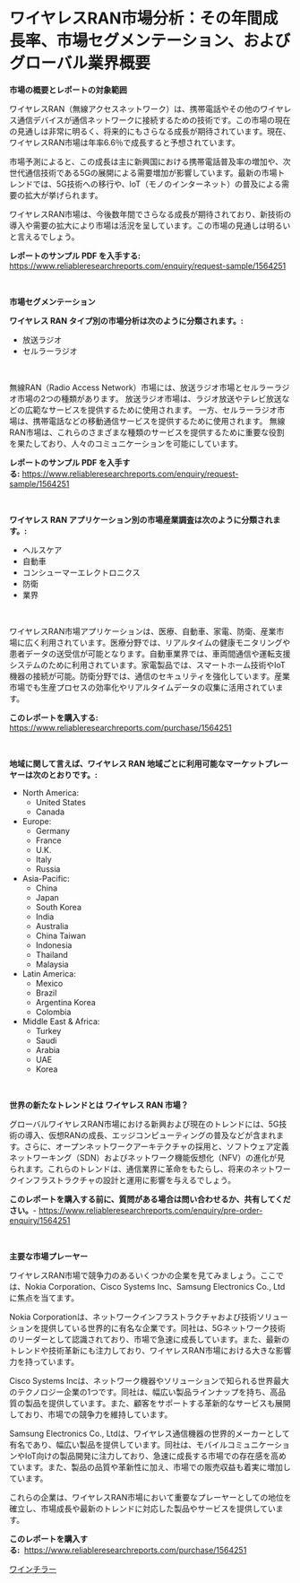 <p><h1>ワイヤレスRAN市場分析：その年間成長率、市場セグメンテーション、およびグローバル業界概要</h1></p><p><strong>市場の概要とレポートの対象範囲</strong></p>
<p><p>ワイヤレスRAN（無線アクセスネットワーク）は、携帯電話やその他のワイヤレス通信デバイスが通信ネットワークに接続するための技術です。この市場の現在の見通しは非常に明るく、将来的にもさらなる成長が期待されています。現在、ワイヤレスRAN市場は年率6.6％で成長すると予想されています。</p><p>市場予測によると、この成長は主に新興国における携帯電話普及率の増加や、次世代通信技術である5Gの展開による需要増加が影響しています。最新の市場トレンドでは、5G技術への移行や、IoT（モノのインターネット）の普及による需要の拡大が挙げられます。</p><p>ワイヤレスRAN市場は、今後数年間でさらなる成長が期待されており、新技術の導入や需要の拡大により市場は活況を呈しています。この市場の見通しは明るいと言えるでしょう。</p></p>
<p><strong>レポートのサンプル PDF を入手する:</strong> <a href="https://www.reliableresearchreports.com/enquiry/request-sample/1564251">https://www.reliableresearchreports.com/enquiry/request-sample/1564251</a></p>
<p>&nbsp;</p>
<p><strong>市場セグメンテーション</strong></p>
<p><strong>ワイヤレス RAN タイプ別の市場分析は次のように分類されます。:</strong></p>
<p><ul><li>放送ラジオ</li><li>セルラーラジオ</li></ul></p>
<p>&nbsp;</p>
<p><p>無線RAN（Radio Access Network）市場には、放送ラジオ市場とセルラーラジオ市場の2つの種類があります。 放送ラジオ市場は、ラジオ放送やテレビ放送などの広範なサービスを提供するために使用されます。 一方、セルラーラジオ市場は、携帯電話などの移動通信サービスを提供するために使用されます。 無線RAN市場は、これらのさまざまな種類のサービスを提供するために重要な役割を果たしており、人々のコミュニケーションを可能にしています。</p></p>
<p><strong>レポートのサンプル PDF を入手する:</strong>&nbsp;<a href="https://www.reliableresearchreports.com/enquiry/request-sample/1564251">https://www.reliableresearchreports.com/enquiry/request-sample/1564251</a></p>
<p>&nbsp;</p>
<p><strong> ワイヤレス RAN アプリケーション別の市場産業調査は次のように分類されます。:</strong></p>
<p><ul><li>ヘルスケア</li><li>自動車</li><li>コンシューマーエレクトロニクス</li><li>防衛</li><li>業界</li></ul></p>
<p>&nbsp;</p>
<p><p>ワイヤレスRAN市場アプリケーションは、医療、自動車、家電、防衛、産業市場に広く利用されています。医療分野では、リアルタイムの健康モニタリングや患者データの送受信が可能となります。自動車業界では、車両間通信や運転支援システムのために利用されています。家電製品では、スマートホーム技術やIoT機器の接続が可能。防衛分野では、通信のセキュリティを強化しています。産業市場でも生産プロセスの効率化やリアルタイムデータの収集に活用されています。</p></p>
<p><strong>このレポートを購入する:</strong>&nbsp; <a href="https://www.reliableresearchreports.com/purchase/1564251">https://www.reliableresearchreports.com/purchase/1564251</a></p>
<p>&nbsp;</p>
<p><strong>地域に関して言えば、ワイヤレス RAN 地域ごとに利用可能なマーケットプレーヤーは次のとおりです。:</strong></p>
<p><ul>
    <li>
        North America:
        <ul>
            <li>United States</li>
            <li>Canada</li>
        </ul>
    </li>
    <li>
        Europe:
        <ul>
            <li>Germany</li>
            <li>France</li>
            <li>U.K.</li>
            <li>Italy</li>
            <li>Russia</li>
        </ul>
    </li>
    <li>
        Asia-Pacific:
        <ul>
            <li>China</li>
            <li>Japan</li>
            <li>South Korea</li>
            <li>India</li>
            <li>Australia</li>
            <li>China Taiwan</li>
            <li>Indonesia</li>
            <li>Thailand</li>
            <li>Malaysia</li>
        </ul>
    </li>
    <li>
        Latin America:
        <ul>
            <li>Mexico</li>
            <li>Brazil</li>
            <li>Argentina Korea</li>
            <li>Colombia</li>
        </ul>
    </li>
    <li>
        Middle East & Africa:
        <ul>
            <li>Turkey</li>
            <li>Saudi</li>
            <li>Arabia</li>
            <li>UAE</li>
            <li>Korea</li>
        </ul>
    </li>
    </ul></p>
<p>&nbsp;</p>
<p><strong>世界の新たなトレンドとは ワイヤレス RAN 市場？</strong></p>
<p><p>グローバルワイヤレスRAN市場における新興および現在のトレンドには、5G技術の導入、仮想RANの成長、エッジコンピューティングの普及などが含まれます。さらに、オープンネットワークアーキテクチャの採用と、ソフトウェア定義ネットワーキング（SDN）およびネットワーク機能仮想化（NFV）の進化が見られます。これらのトレンドは、通信業界に革命をもたらし、将来のネットワークインフラストラクチャの設計と運用に影響を与えるでしょう。</p></p>
<p><strong>このレポートを購入する前に、質問がある場合は問い合わせるか、共有してください。</strong>- <a href="https://www.reliableresearchreports.com/enquiry/pre-order-enquiry/1564251">https://www.reliableresearchreports.com/enquiry/pre-order-enquiry/1564251</a></p>
<p>&nbsp;</p>
<p><strong>主要な市場プレーヤー</strong></p>
<p><p>ワイヤレスRAN市場で競争力のあるいくつかの企業を見てみましょう。ここでは、Nokia Corporation、Cisco Systems Inc、Samsung Electronics Co., Ltdに焦点を当てます。</p><p>Nokia Corporationは、ネットワークインフラストラクチャおよび技術ソリューションを提供している世界的に有名な企業です。同社は、5Gネットワーク技術のリーダーとして認識されており、市場で急速に成長しています。また、最新のトレンドや技術革新にも注力しており、ワイヤレスRAN市場における大きな影響力を持っています。</p><p>Cisco Systems Incは、ネットワーク機器やソリューションで知られる世界最大のテクノロジー企業の1つです。同社は、幅広い製品ラインナップを持ち、高品質の製品を提供しています。また、顧客をサポートする革新的なサービスも展開しており、市場での競争力を維持しています。</p><p>Samsung Electronics Co., Ltdは、ワイヤレス通信機器の世界的メーカーとして有名であり、幅広い製品を提供しています。同社は、モバイルコミュニケーションやIoT向けの製品開発に注力しており、急速に成長する市場での存在感を高めています。また、製品の品質や革新性に加え、市場での販売収益も着実に増加しています。</p><p>これらの企業は、ワイヤレスRAN市場において重要なプレーヤーとしての地位を確立し、市場成長や最新のトレンドに対応した製品やサービスを提供しています。</p></p>
<p><strong>このレポートを購入する:</strong>&nbsp;&nbsp;<a href="https://www.reliableresearchreports.com/purchase/1564251">https://www.reliableresearchreports.com/purchase/1564251</a></p>
<p><p><a href="https://github.com/zoetazuur/Market-Research-Report-List-1/blob/main/91647626364.md">ワインチラー</a></p></p>